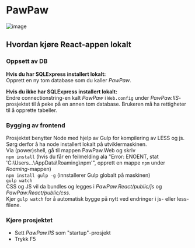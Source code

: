 # PawPaw

![image](https://ci.appveyor.com/api/projects/status/github/madsny/PawPaw)

## Hvordan kjøre React-appen lokalt

### Oppsett av DB

**Hvis du har SQLExpress installert lokalt:**  
Opprett en ny tom database som du kaller *PawPaw*.

**Hvis du ikke har SQLExpress installert lokalt:**  
Endre connectionstring-en kalt *PawPaw* i `Web.config` under *PawPaw.IIS*-prosjektet til å peke på en annen tom database. Brukeren må ha rettigheter til å opprette tabeller.

### Bygging av frontend

Prosjektet benytter Node med hjelp av Gulp for kompilering av LESS og js. Sørg derfor å ha node installert lokalt på utviklermaskinen.  
Via (power)shell, gå til mappen PawPaw.Web og skriv  
`npm install` (hvis du får en feilmelding ala "Error: ENOENT, stat 'C:\Users...\AppData\Roaming\npm'", opprett en mappe `npm` under *Roaming*-mappen)  
`npm install gulp -g` (innstallerer Gulp globalt på maskinen)  
`gulp watch`  
CSS og JS vil da bundles og legges i *PawPaw.React/public/js* og *PawPaw.React/public/css*.  
Kjør `gulp watch` for å automatisk bygge på nytt ved endringer i js- eller less-filene.

### Kjøre prosjektet

* Sett *PawPaw.IIS* som "startup"-prosjekt
* Trykk F5
